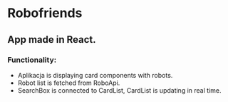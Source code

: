 # Robofriends
## App made in React.

### Functionality:

* Aplikacja is displaying card components with robots. 
* Robot list is fetched from RoboApi.
* SearchBox is connected to CardList, CardList is updating in real time.
